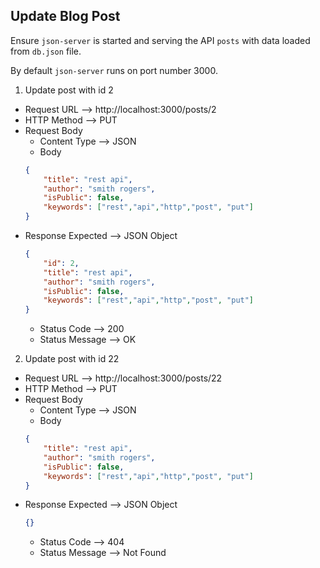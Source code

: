 ## Update Blog Post

Ensure `json-server` is started and serving the API `posts` with data loaded from `db.json` file.

By default `json-server` runs on port number 3000.

1. Update post with id 2
- Request URL --> http://localhost:3000/posts/2
- HTTP Method --> PUT
- Request Body
    - Content Type --> JSON
    - Body
    ```json
    {
        "title": "rest api",
        "author": "smith rogers",
        "isPublic": false,
        "keywords": ["rest","api","http","post", "put"]
    }
    ```
- Response Expected --> JSON Object
    ```json
    {
        "id": 2,
        "title": "rest api",
        "author": "smith rogers",
        "isPublic": false,
        "keywords": ["rest","api","http","post", "put"]
    }
    ```
    - Status Code --> 200
    - Status Message --> OK
2. Update post with id 22
- Request URL --> http://localhost:3000/posts/22
- HTTP Method --> PUT
- Request Body
    - Content Type --> JSON
    - Body
    ```json
    {
        "title": "rest api",
        "author": "smith rogers",
        "isPublic": false,
        "keywords": ["rest","api","http","post", "put"]
    }
    ```
- Response Expected --> JSON Object
    ```json
    {}    
    ```
    - Status Code --> 404
    - Status Message --> Not Found